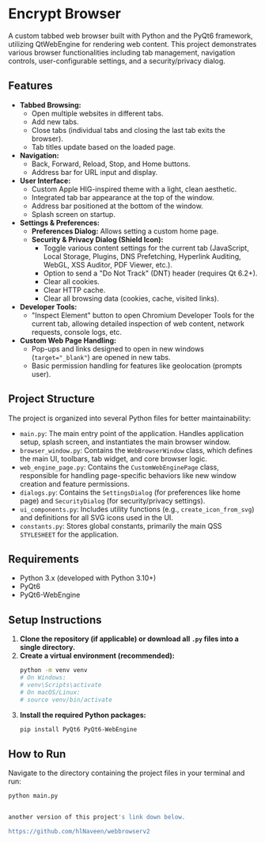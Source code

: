 # Encrypt Browser

A custom tabbed web browser built with Python and the PyQt6 framework, utilizing QtWebEngine for rendering web content. This project demonstrates various browser functionalities including tab management, navigation controls, user-configurable settings, and a security/privacy dialog.

## Features

* **Tabbed Browsing:**
    * Open multiple websites in different tabs.
    * Add new tabs.
    * Close tabs (individual tabs and closing the last tab exits the browser).
    * Tab titles update based on the loaded page.
* **Navigation:**
    * Back, Forward, Reload, Stop, and Home buttons.
    * Address bar for URL input and display.
* **User Interface:**
    * Custom Apple HIG-inspired theme with a light, clean aesthetic.
    * Integrated tab bar appearance at the top of the window.
    * Address bar positioned at the bottom of the window.
    * Splash screen on startup.
* **Settings & Preferences:**
    * **Preferences Dialog:** Allows setting a custom home page.
    * **Security & Privacy Dialog (Shield Icon):**
        * Toggle various content settings for the current tab (JavaScript, Local Storage, Plugins, DNS Prefetching, Hyperlink Auditing, WebGL, XSS Auditor, PDF Viewer, etc.).
        * Option to send a "Do Not Track" (DNT) header (requires Qt 6.2+).
        * Clear all cookies.
        * Clear HTTP cache.
        * Clear all browsing data (cookies, cache, visited links).
* **Developer Tools:**
    * "Inspect Element" button to open Chromium Developer Tools for the current tab, allowing detailed inspection of web content, network requests, console logs, etc.
* **Custom Web Page Handling:**
    * Pop-ups and links designed to open in new windows (`target="_blank"`) are opened in new tabs.
    * Basic permission handling for features like geolocation (prompts user).

## Project Structure

The project is organized into several Python files for better maintainability:

* `main.py`: The main entry point of the application. Handles application setup, splash screen, and instantiates the main browser window.
* `browser_window.py`: Contains the `WebBrowserWindow` class, which defines the main UI, toolbars, tab widget, and core browser logic.
* `web_engine_page.py`: Contains the `CustomWebEnginePage` class, responsible for handling page-specific behaviors like new window creation and feature permissions.
* `dialogs.py`: Contains the `SettingsDialog` (for preferences like home page) and `SecurityDialog` (for security/privacy settings).
* `ui_components.py`: Includes utility functions (e.g., `create_icon_from_svg`) and definitions for all SVG icons used in the UI.
* `constants.py`: Stores global constants, primarily the main QSS `STYLESHEET` for the application.

## Requirements

* Python 3.x (developed with Python 3.10+)
* PyQt6
* PyQt6-WebEngine

## Setup Instructions

1.  **Clone the repository (if applicable) or download all `.py` files into a single directory.**
2.  **Create a virtual environment (recommended):**
    ```bash
    python -m venv venv
    # On Windows:
    # venv\Scripts\activate
    # On macOS/Linux:
    # source venv/bin/activate
    ```
3.  **Install the required Python packages:**
    ```bash
    pip install PyQt6 PyQt6-WebEngine
    ```

## How to Run

Navigate to the directory containing the project files in your terminal and run:

```bash
python main.py


another version of this project's link down below. 

https://github.com/hlNaveen/webbrowserv2
